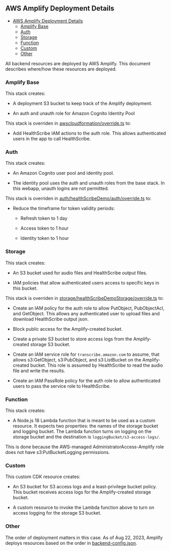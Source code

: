 ## AWS Amplify Deployment Details

-   [AWS Amplify Deployment Details](#aws-amplify-deployment-details)
    -   [Amplify Base](#amplify-base)
    -   [Auth](#auth)
    -   [Storage](#storage)
    -   [Function](#function)
    -   [Custom](#custom)
    -   [Other](#other)

All backend resources are deployed by AWS Amplify. This document describes where/how these resources are deployed.

### Amplify Base

This stack creates:

-   A deployment S3 bucket to keep track of the Amplify deployment.

-   An auth and unauth role for Amazon Cognito Identity Pool

This stack is overriden in [awscloudformation/override.ts](../amplify/backend/awscloudformation/override.ts) to:

-   Add HealthScribe IAM actions to the auth role. This allows authenticated users in the app to call HealthScribe.

### Auth

This stack creates:

-   An Amazon Cognito user pool and identity pool.

-   The identity pool uses the auth and unauth roles from the base stack. In this webapp, unauth logins are not permitted.

This stack is overriden in [auth/healthScribeDemo/auth/override.ts](../amplify/backend/auth/healthScribeDemoAuth/override.ts) to:

-   Reduce the timeframe for token validity periods:

    -   Refresh token to 1 day

    -   Access token to 1 hour

    -   Identity token to 1 hour

### Storage

This stack creates:

-   An S3 bucket used for audio files and HealthScribe output files.

-   IAM policies that allow authenticated users access to specific keys in this bucket.

This stack is overriden in [storage/healthScribeDemoStorage/override.ts](../amplify/backend/storage/healthScribeDemoStorage/override.ts) to:

-   Create an IAM policy for the auth role to allow PutObject, PubObjectAcl, and GetObject. This allows any authenticated user to upload files and download HealthScribe output json.

-   Block public access for the Amplify-created bucket.

-   Create a private S3 bucket to store access logs from the Amplify-created storage S3 bucket.

-   Create an IAM service role for `transcribe.amazon.com` to assume, that allows s3:GetObject, s3:PubObject, and s3:ListBucket on the Amplify-created bucket. This role is assumed by HealthScribe to read the audio file and write the results.

-   Create an IAM PassRole policy for the auth role to allow authenticated users to pass the service role to HealthScribe.

### Function

This stack creates:

-   A Node.js 18 Lambda function that is meant to be used as a custom resource. It expects two properties: the names of the storage bucket and logging bucket. The Lambda function turns on logging on the storage bucket and the destination is `loggingBucket/s3-access-logs/`.

This is done because the AWS-managed AdministratorAccess-Amplify role does not have s3:PutBucketLogging permissions.

### Custom

This custom CDK resource creates:

-   An S3 bucket for S3 access logs and a least-privilege bucket policy. This bucket receives access logs for the Amplify-created storage bucket.

-   A custom resource to invoke the Lambda function above to turn on access logging for the storage S3 bucket.

### Other

The order of deployment matters in this case. As of Aug 22, 2023, Amplify deploys resources based on the order in [backend-config.json](../amplify/backend/backend-config.json).
